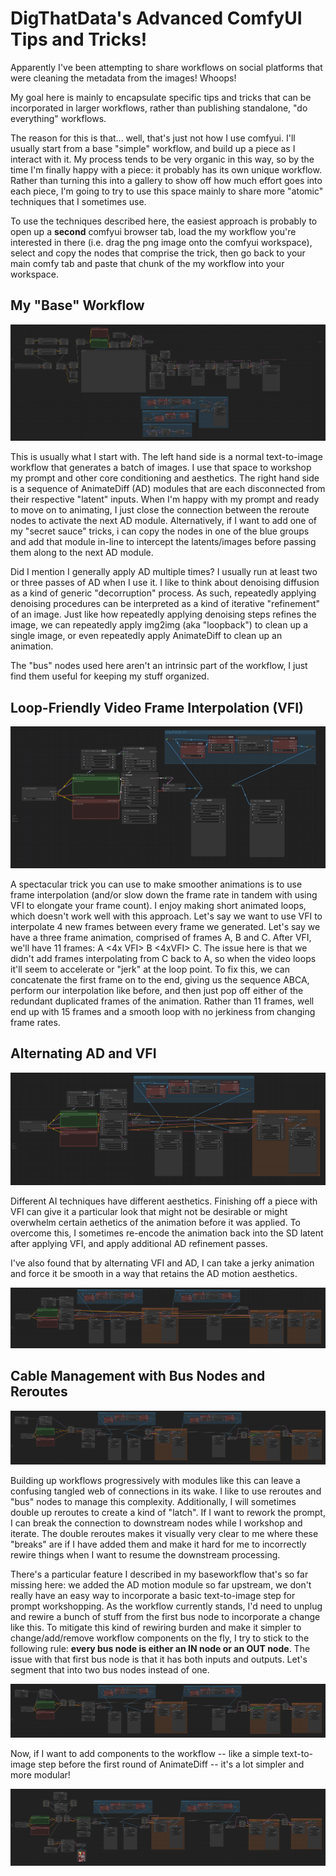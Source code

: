 # DigThatData's Advanced ComfyUI Tips and Tricks!

Apparently I've been attempting to share workflows on social platforms that were cleaning the metadata from the images! Whoops!

My goal here is mainly to encapsulate specific tips and tricks that can be incorporated in larger workflows, rather than publishing standalone, "do everything" workflows. 

The reason for this is that... well, that's just not how I use comfyui. I'll usually start from a base "simple" workflow, and build up a piece as I interact with it. My process tends to be very organic in this way, so by the time I'm finally happy with a piece: it probably has its own unique workflow. Rather than turning this into a gallery to show off how much effort goes into each piece, I'm going to try to use this space mainly to share more "atomic" techniques that I sometimes use.

To use the techniques described here, the easiest approach is probably to open up a **second** comfyui browser tab, load the my workflow you're interested in there (i.e. drag the png image onto the comfyui workspace), select and copy the nodes that comprise the trick, then go back to your main comfy tab and paste that chunk of the my workflow into your workspace.

## My "Base" Workflow

![base workflow](workflows/base-workflow.png)

This is usually what I start with. The left hand side is a normal text-to-image workflow that generates a batch of images. I use that space to workshop my prompt and other core conditioning and aesthetics. The right hand side is a sequence of AnimateDiff (AD) modules that are each disconnected from their respective "latent" inputs. When I'm happy with my prompt and ready to move on to animating, I just close the connection between the reroute nodes to activate the next AD module. Alternatively, if I want to add one of my "secret sauce" tricks, i can copy the nodes in one of the blue groups and add that module in-line to intercept the latents/images before passing them along to the next AD module. 

Did I mention I generally apply AD multiple times? I usually run at least two or three passes of AD when I use it. I like to think about denoising diffusion as a kind of generic "decorruption" process. As such, repeatedly applying denoising procedures can be interpreted as a kind of iterative "refinement" of an image. Just like how repeatedly applying denoising steps refines the image, we can repeatedly apply img2img (aka "loopback") to clean up a single image, or even repeatedly apply AnimateDiff to clean up an animation. 

The "bus" nodes used here aren't an intrinsic part of the workflow, I just find them useful for keeping my stuff organized. 

## Loop-Friendly Video Frame Interpolation (VFI)

![base workflow](workflows/loop-friendly-vfi.png)

A spectacular trick you can use to make smoother animations is to use frame interpolation (and/or slow down the frame rate in tandem with using VFI to elongate your frame count). I enjoy making short animated loops, which doesn't work well with this approach. Let's say we want to use VFI to interpolate 4 new frames between every frame we generated. Let's say we have a three frame animation, comprised of frames A, B and C. After VFI, we'll have 11 frames: A <4x VFI> B <4xVFI> C. The issue here is that we didn't add frames interpolating from C back to A, so when the video loops it'll seem to accelerate or "jerk" at the loop point. To fix this, we can concatenate the first frame on to the end, giving us the sequence ABCA, perform our interpolation like before, and then just pop off either of the redundant duplicated frames of the animation. Rather than 11 frames, well end up with 15 frames and a smooth loop with no jerkiness from changing frame rates.

## Alternating AD and VFI

![](workflows/ad-refinement-after-vfi.png)

Different AI techniques have different aesthetics. Finishing off a piece with VFI can give it a particular look that might not be desirable or might overwhelm certain aethetics of the animation before it was applied. To overcome this, I sometimes re-encode the animation back into the SD latent after applying VFI, and apply additional AD refinement passes. 

I've also found that by alternating VFI and AD, I can take a jerky animation and force it be smooth in a way that retains the AD motion aesthetics.

![](workflows/alternating-ad-and-vfi.png)


## Cable Management with Bus Nodes and Reroutes

![](workflows/ad-and-vfi-w-cable-management.png)

Building up workflows progressively with modules like this can leave a confusing tangled web of connections in its wake. I like to use reroutes and "bus" nodes to manage this complexity. Additionally, I will sometimes double up reroutes to create a kind of "latch". If I want to rework the prompt, I can break the connection to downstream nodes while I workshop and iterate. The double reroutes makes it visually very clear to me where these "breaks" are if I have added them and make it hard for me to incorrectly rewire things when I want to resume the downstream processing.

There's a particular feature I described in my baseworkflow that's so far missing here: we added the AD motion module so far upstream, we don't really have an easy way to incorporate a basic text-to-image step for prompt workshopping. As the workflow currently stands, I'd need to unplug and rewire a bunch of stuff from the first bus node to incorporate a change like this. To mitigate this kind of rewiring burden and make it simpler to change/add/remove workflow components on the fly, I try to stick to the following rule: **every bus node is either an IN node or an OUT node**. The issue with that first bus node is that it has both inputs and outputs. Let's segment that into two bus nodes instead of one.

![](workflows/bus-in-out-0.png)

Now, if I want to add components to the workflow -- like a simple text-to-image step before the first round of AnimateDiff -- it's a lot simpler and more modular!

![](workflows/bus-in-out-1.png)
